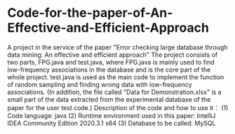 # Code-for-the-paper-of-An-Effective-and-Efficient-Approach
A project in the service of the paper "Error checking large database through data mining: An effective and efficient approach"
The project consists of two parts, FPG.java and test.java, where FPG.java is mainly used to find low-frequency associations in the database and is the core part of the whole project. test.java is used as the main code to implement the function of random sampling and finding wrong data with low-frequency associations.
(In addition, the file called "Data for Demonstration.xlsx" is a small part of the data extracted from the experimental database of the paper for the user test code.)
Description of the code and how to use it：
(1) Code language: java
(2) Runtime environment used in this paper: IntelliJ IDEA Community Edition 2020.3.1 x64
(3) Database to be called: MySQL
